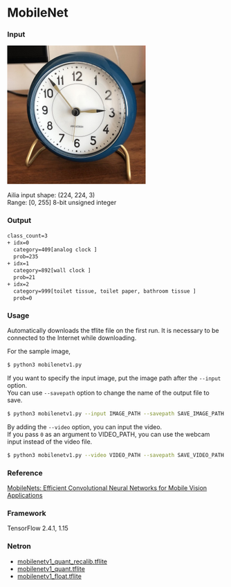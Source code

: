 # MobileNet

### Input

<img src="clock.jpg" width="320px">

Ailia input shape: (224, 224, 3)  
Range: [0, 255] 8-bit unsigned integer

### Output
```
class_count=3
+ idx=0
  category=409[analog clock ]
  prob=235
+ idx=1
  category=892[wall clock ]
  prob=21
+ idx=2
  category=999[toilet tissue, toilet paper, bathroom tissue ]
  prob=0
```

### Usage
Automatically downloads the tflite file on the first run.
It is necessary to be connected to the Internet while downloading.

For the sample image,
``` bash
$ python3 mobilenetv1.py 
```

If you want to specify the input image, put the image path after the `--input` option.  
You can use `--savepath` option to change the name of the output file to save.
```bash
$ python3 mobilenetv1.py --input IMAGE_PATH --savepath SAVE_IMAGE_PATH
```

By adding the `--video` option, you can input the video.   
If you pass `0` as an argument to VIDEO_PATH, you can use the webcam input instead of the video file.
```bash
$ python3 mobilenetv1.py --video VIDEO_PATH --savepath SAVE_VIDEO_PATH
```


### Reference

[MobileNets: Efficient Convolutional Neural Networks for Mobile Vision Applications](https://arxiv.org/abs/1704.04861)


### Framework
TensorFlow 2.4.1, 1.15

### Netron

- [mobilenetv1_quant_recalib.tflite](https://netron.app/?url=https://storage.googleapis.com/ailia-models-tflite/mobilenetv1/mobilenetv1_quant_recalib.tflite)
- [mobilenetv1_quant.tflite](https://netron.app/?url=https://storage.googleapis.com/ailia-models-tflite/mobilenetv1/mobilenetv1_quant.tflite)
- [mobilenetv1_float.tflite](https://netron.app/?url=https://storage.googleapis.com/ailia-models-tflite/mobilenetv1/mobilenetv1_float.tflite)
